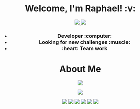 <h1 align='center'>
  Welcome, I'm Raphael!  :v:
</h1>

<p align='center'>
  
<a href="https://www.linkedin.com/in/raphael-passos-de-magalhães">
   <img src="https://img.shields.io/badge/LinkedIn-0077B5?style=for-the-badge&logo=linkedin&logoColor=white" />
</a>
<a href="mailto:raphaelpassosmagalhaes@gmail.com">
   <img src="https://img.shields.io/badge/Gmail-D14836?style=for-the-badge&logo=gmail&logoColor=white" />
</a>
  
</p>
  

<h3 align='center'>
  <ul>
    <li>Developer :computer:</li>
    <li>Looking for new challenges :muscle:</li>
    <li>:heart: Team work</li>
  </ul>
</h3>

<h1 align='center'>
  About Me
</h1>


<p align='center'>
  <img src="https://github-readme-stats.vercel.app/api?username=raphaelpassos&show_icons=true&theme=merko" />
</p>  

<p align='center'>
  <img src="https://github-readme-stats.vercel.app/top-langs?username=raphaelpassos&theme=dracula" />
</p>


<p align='center'>
  <img src="https://img.shields.io/badge/Ruby_on_Rails-CC0000?style=for-the-badge&logo=ruby-on-rails&logoColor=white" />
  <img src="https://img.shields.io/badge/PostgreSQL-316192?style=for-the-badge&logo=postgresql&logoColor=white" />
  <img src="https://img.shields.io/badge/HTML5-E34F26?style=for-the-badge&logo=html5&logoColor=white" />
  <img src="https://img.shields.io/badge/Node.js-339933?style=for-the-badge&logo=nodedotjs&logoColor=white" />
  <img src="https://img.shields.io/badge/JavaScript-323330?style=for-the-badge&logo=javascript&logoColor=F7DF1E" />
  <img src="https://img.shields.io/badge/TypeScript-007ACC?style=for-the-badge&logo=typescript&logoColor=white" />
</p>

